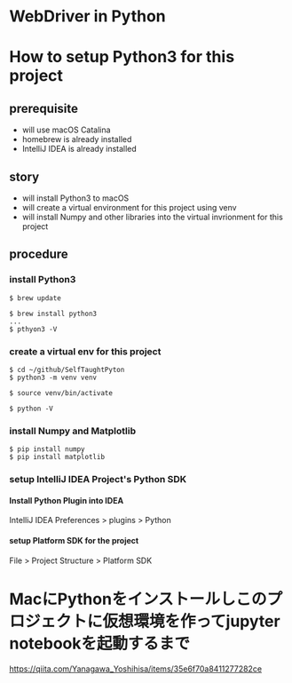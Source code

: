 WebDriver in Python
=====

# How to setup Python3 for this project

## prerequisite

- will use macOS Catalina
- homebrew is already installed
- IntelliJ IDEA is already installed


## story

- will install Python3 to macOS
- will create a virtual environment for this project using venv
- will install Numpy and other libraries into the virtual invrionment for this project

## procedure

### install Python3

```
$ brew update
```

```
$ brew install python3
...
$ pthyon3 -V
```

### create a virtual env for this project

```
$ cd ~/github/SelfTaughtPyton
$ python3 -m venv venv
```

```
$ source venv/bin/activate
```

```
$ python -V
```

### install Numpy and Matplotlib

```
$ pip install numpy
$ pip install matplotlib
```

### setup IntelliJ IDEA Project's Python SDK

#### Install Python Plugin into IDEA

IntelliJ IDEA Preferences > plugins > Python

#### setup Platform SDK for the project
File > Project Structure > Platform SDK

# MacにPythonをインストールしこのプロジェクトに仮想環境を作ってjupyter notebookを起動するまで

https://qiita.com/Yanagawa_Yoshihisa/items/35e6f70a8411277282ce
